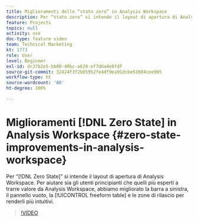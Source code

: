 ```yaml
---
title: Miglioramenti dello “stato zero” in Analysis Workspace
description: Per “stato zero” si intende il layout di apertura di Analysis Workspace. Per aiutare sia gli utenti principianti che quelli più esperti a trarre valore da Analysis Workspace, abbiamo migliorato la barra a sinistra, il pannello vuoto, la tabella a forma libera e le zone di rilascio per renderli più intuitivi.
feature: Projects
topics: null
activity: use
doc-type: feature video
team: Technical Marketing
kt: 1773
role: User
level: Beginner
exl-id: dc37b2e5-bb00-40bc-a620-ef7d6a4e8fdf
source-git-commit: 32424f3f2b05952fe4df9ea91dcbe51684cee905
workflow-type: ht
source-wordcount: '86'
ht-degree: 100%

---
```


# Miglioramenti [!DNL Zero State] in Analysis Workspace {#zero-state-improvements-in-analysis-workspace}

Per “[!DNL Zero State]” si intende il layout di apertura di Analysis Workspace. Per aiutare sia gli utenti principianti che quelli più esperti a trarre valore da Analysis Workspace, abbiamo migliorato la barra a sinistra, il pannello vuoto, la [!UICONTROL freeform table] e le zone di rilascio per renderli più intuitivi.

>[!VIDEO](https://video.tv.adobe.com/v/23560/?quality=12)
